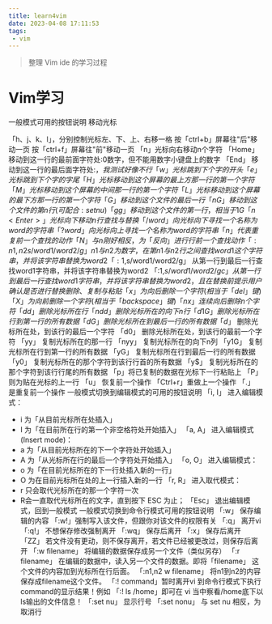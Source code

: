 ```yaml
---
title: learn4vim
date: 2023-04-08 17:11:53
tags:
 - vim
---
```


> 整理 Vim ide 的学习过程

<!--more-->

# Vim学习

一般模式可用的按钮说明
移动光标

「h、j、k、l」，分别控制光标左、下、上、右移一格
按「ctrl+b」屏幕往"后"移动一页
 按「ctrl+f」屏幕往"前"移动一页
「n<space>」光标向右移动n个字符
「Home」移动到这一行的最前面字符处:0数字，但不能用数字小键盘上的数字
「End」 移动到这一行的最后面字符处:$，我测试好像不行
「w」光标跳到下个字的开头
「e」光标跳到下个字的字尾
「H」 光标移动到这个屏幕的最上方那一行的第一个字符
「M」 光标移动到这个屏幕的中间那一行的第一个字符
「L」光标移动到这个屏幕的最下方那一行的第一个字符
「G」 移动到这个文件的最后一行
「nG」移动到这个文件的第n行(可配合:set nu)
「gg」 移动到这个文件的第一行，相当于1G
「n<Enter>」光标向下移动n行
查找与替换
「/word」 向光标向下寻找一个名称为word的字符串
「?word」 向光标向上寻找一个名称为word的字符串
「n」 代表重复前一个查找的动作
「N」 与n刚好相反，为「反向」进行行前一个查找动作
「:n1,n2s/word1/word2/g」 n1与n2为数字，在第n1与n2行之间查找word1 这个字符串，并将该字符串替换为word2
「:1,$s/word1/word2/g」 从第一行到最后一行查找word1字符串，并将该字符串替换为word2
「:1,$s/word1/word2/gc」 从第一行到最后一行查找word1字符串，并将该字符串替换为word2 ，且在替换前提示用户确认是否进行替换
删除、复制与粘贴
「x」 为向后删除一个字符 (相当于「del」键)
「X」 为向前删除一个字符(相当于「backspace」键)
「nx」 连续向后删除n个字符
「dd」 删除光标所在行
「ndd」 删除光标所在的向下n行
「d1G」 删除光标所在行到第一行的所有数据
「dG」 删除光标所在到最后一行的所有数据
「d$」 删除光标所在处，到该行的最后一个字符
「d0」 删除光标所在处，到该行的最前一个字符
「yy」 复制光标所在的那一行
「nyy」 复制光标所在的向下n列
「y1G」 复制光标所在行到第一行的所有数据
「yG」 复制光标所在行到最后一行的所有数据
「y0」 复制光标所在的那个字符到该行行首的所有数据
「y$」 复制光标所在的那个字符到该行行尾的所有数据
「p」将已复制的数据在光标下一行粘贴上
「P」 则为贴在光标的上一行
「u」 恢复前一个操作
「Ctrl+r」重做上一个操作
「.」 是重复前一个操作
一般模式切换到编辑模式的可用的按钮说明
「i, I」 进入编辑模式：
- i 为「从目前光标所在处插入」
- I 为「在目前所在行的第一个非空格符处开始插入」
「a, A」 进入编辑模式(Insert mode)：
- a 为「从目前光标所在的下一个字符处开始插入」
- A 为「从光标所在行的最后一个字符处开始插入」
「o, O」 进入编辑模式：
- o 为「在目前光标所在的下一行处插入新的一行」
- O 为在目前光标所在处的上一行插入新的一行
「r, R」 进入取代模式：
- r 只会取代光标所在的那一个字符一次
- R会一直取代光标所在的文字，直到按下 ESC 为止；
「Esc」 退出编辑模式，回到一般模式
一般模式切换到命令行模式可用的按钮说明
「:w」 保存编辑的内容
「:w!」强制写入该文件，但跟你对该文件的权限有关
「:q」 离开vi
「:q!」 不想保存修改强制离开
「:wq」 保存后离开
「:x」 保存后离开
「ZZ」 若文件没有更动，则不保存离开，若文件已经被更改过，则保存后离开
「:w filename」 将编辑的数据保存成另一个文件（类似另存）
「:r filename」 在编辑的数据中，读入另一个文件的数据。即将「filename」 这个文件的内容加到光标所在行后面。
「:n1,n2 w filename」 将n1到n2的内容保存成filename这个文件。
「:! command」暂时离开vi 到命令行模式下执行command的显示结果！例如 「:! ls /home」即可在 vi 当中察看/home底下以ls输出的文件信息！
「:set nu」 显示行号
「:set nonu」 与 set nu 相反，为取消行

